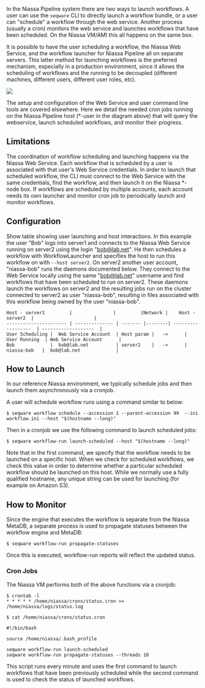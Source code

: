 In the Niassa Pipeline system there are two ways to launch workflows. A user
can use the  `seqware` CLI to directly launch a workflow bundle, or a user can 
"schedule" a workflow through the web service. Another process (usually a cron) 
monitors the web service and launches workflows that have been scheduled. On the 
Niassa VM/AMI this all happens on the same box. 

It is possible to have the user scheduling a workflow, the Niassa Web Service, and the workflow launcher for Niassa Pipeline all on separate servers. This 
latter method for launching workflows is the preferred mechanism, especially in a production environment,
since it allows the scheduling of workflows and the running to be decoupled
(different machines, different users, different user roles, etc).

<img src="{{version_url}}/images/multihost_arch.png"/>

The setup and configuration of the Web Service and user command line tools are
covered elsewhere.  Here we detail the needed cron jobs running on the Niassa
Pipeline host (\*-user in the diagram above) that will query the webservice, launch scheduled workflows, and
monitor their progress.

## Limitations

The coordination of workflow scheduling and launching happens via the Niassa Web 
Service.  Each workflow that is
scheduled by a user is associated with that user's Web Service credentials. In
order to launch that scheduled workflow, the CLI must connect
to the Web Service with the same credentials, find the workflow, and then
launch it on the Niassa \*-node box. If workflows are scheduled by multiple
accounts, each account needs its own launcher and monitor cron job to
periodically launch and monitor workflows.

## Configuration

Show table showing user launching and host interactions.  In this example the
user "Bob" logs into server1 and connects to the Niassa Web Service running on
server2 using the login "bob@lab.net". He then schedules a workflow with
WorkflowLauncher and specifies the host to run this workflow on with `--host
server2`.  On server2 another user account, "niassa-bob" runs the daemons
documented below. They connect to the Web Service locally using the same
"bob@lab.net" username and find workflows that have been scheduled to run on
server2. These daemons launch the workflows on server2 and the resulting jobs
run on the cluster connected to server2 as user "niassa-bob", resulting in
files associated with this workflow being owned by the user "niassa-bob".

```
Host - server1         |               |         |Network |    Host - server2  |                      |
---------------------- | -------------- | ------- |--------| ------------------  | -------------------  |
User Scheduling |  Web Service Account  | Host param |   ->      | User Running  | Web Service Account      |
Bob             |  bob@lab.net          | server2    |   ->      | niassa-bob   |  bob@lab.net             |
```

## How to Launch

In our reference Niassa environment, we
typically schedule jobs and then launch them asynchronously via a cronjob. 

A user will schedule workflow runs using a command similar to below:

```
$ seqware workflow schedule --accession 1 --parent-accession 99  --ini workflow.ini --host "$(hostname --long)"
```
Then in a cronjob we use the following command to launch scheduled jobs: 

```
$ seqware workflow-run launch-scheduled --host "$(hostname --long)"
```

Note that in the first command, we specify that the workflow needs to be 
launched on a specific host. When we check for scheduled workflows, we check 
this value in order to determine whether a particular scheduled workflow should 
be launched on this host. While we normally use a fully qualified hostname,
any unique string can be used for launching (for example
on Amazon S3).

## How to Monitor

Since the engine that executes the workflow is separate from the Niassa MetaDB, 
a separate process is used to propagate statuses between the workflow engine and 
MetaDB:

```
$ seqware workflow-run propagate-statuses
```

Once this is executed, workflow-run reports will reflect the updated status.

### Cron Jobs

The Niassa VM performs both of the above functions via a cronjob:

```
$ crontab -l
* * * * * /home/niassa/crons/status.cron >> /home/niassa/logs/status.log

$ cat /home/niassa/crons/status.cron

#!/bin/bash

source /home/niassa/.bash_profile

seqware workflow-run launch-scheduled
seqware workflow-run propagate-statuses --threads 10
```
        
This script runs every minute and uses the first command to launch workflows that have been previously scheduled while the
second command is used to check the status of launched workflows.

